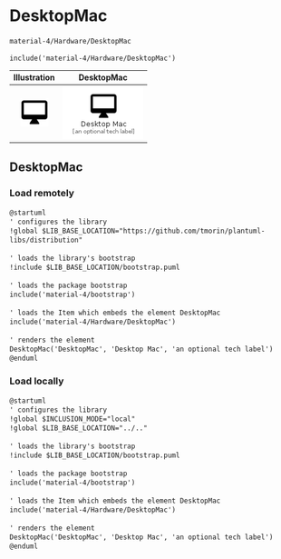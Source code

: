# DesktopMac


```text
material-4/Hardware/DesktopMac
```

```text
include('material-4/Hardware/DesktopMac')
```



| Illustration | DesktopMac |
| :---: | :---: |
| ![illustration for Illustration](../../material-4/Hardware/DesktopMac.png) | ![illustration for DesktopMac](../../material-4/Hardware/DesktopMac.Local.png) |




## DesktopMac

### Load remotely
```plantuml
@startuml
' configures the library
!global $LIB_BASE_LOCATION="https://github.com/tmorin/plantuml-libs/distribution"

' loads the library's bootstrap
!include $LIB_BASE_LOCATION/bootstrap.puml

' loads the package bootstrap
include('material-4/bootstrap')

' loads the Item which embeds the element DesktopMac
include('material-4/Hardware/DesktopMac')

' renders the element
DesktopMac('DesktopMac', 'Desktop Mac', 'an optional tech label')
@enduml
```

### Load locally
```plantuml
@startuml
' configures the library
!global $INCLUSION_MODE="local"
!global $LIB_BASE_LOCATION="../.."

' loads the library's bootstrap
!include $LIB_BASE_LOCATION/bootstrap.puml

' loads the package bootstrap
include('material-4/bootstrap')

' loads the Item which embeds the element DesktopMac
include('material-4/Hardware/DesktopMac')

' renders the element
DesktopMac('DesktopMac', 'Desktop Mac', 'an optional tech label')
@enduml
```

